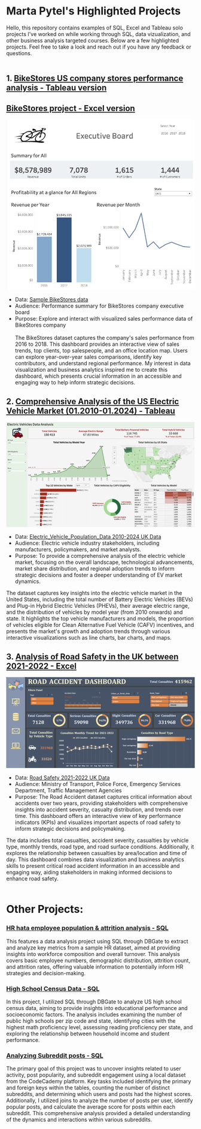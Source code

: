 # **Marta Pytel's Highlighted Projects**

Hello, this repository contains examples of SQL, Excel and Tableau solo projects I've worked on while working through SQL, data vizualization, and other business analysis targeted courses. Below are a few highlighted projects. Feel free to take a look and reach out if you have any feedback or questions.<br><br>

## 1. **[BikeStores US company stores performance analysis - Tableau version](https://public.tableau.com/views/BikeStore_17164798131360/Dashboard1?:language=en-US&publish=yes&:sid=&:display_count=n&:origin=viz_share_link)**<br>
## [BikeStores project - Excel version](https://github.com/martapytel/files/blob/main/BikeStores%20Excel.xlsx) <br>
<img src="https://raw.githubusercontent.com/martapytel/images/main/Image%2027-05-2024%20at%2012.20.jpeg"/> <br>
- Data: [Sample BikeStores data](https://docs.google.com/spreadsheets/d/1ESMiCguVJjUzjVNxLffngDrHsQcMFHrt/edit#gid=1194135803)<br>
- Audience: Performance summary for BikeStores company executive board<br>
- Purpose: Explore and interact with visualized sales performance data of BikeStores company <br><br>
The BikeStores dataset captures the company's sales performance from 2016 to 2018. This dashboard provides an interactive view of sales trends, top clients, top salespeople, and an office location map. Users can explore year-over-year sales comparisons, identify key contributors, and understand regional performance. My interest in data visualization and business analytics inspired me to create this dashboard, which presents crucial information in an accessible and engaging way to help inform strategic decisions.

## 2. **[Comprehensive Analysis of the US Electric Vehicle Market (01.2010-01.2024) - Tableau](https://public.tableau.com/views/ElectricVehiclesDataAnalysis_17189742768510/Dashboard1?:language=en-US&publish=yes&:sid=&:display_count=n&:origin=viz_share_link)**<br>

<img src="https://raw.githubusercontent.com/martapytel/images/main/EV%20dashboard.jpg"/> <br>
- Data: [Electric_Vehicle_Population_Data 2010-2024 UK Data](https://docs.google.com/spreadsheets/d/1XMlTOJCI4Csq0qHF6ZvI97ei690USPeAwzmechbvVyk/edit?usp=sharing)<br>
- Audience: Electric vehicle industry stakeholders, including manufacturers, policymakers, and market analysts.<br>
- Purpose: To provide a comprehensive analysis of the electric vehicle market, focusing on the overall landscape, technological advancements, market share distribution, and regional adoption trends to inform strategic decisions and foster a deeper understanding of EV market dynamics.<br>

The dataset captures key insights into the electric vehicle market in the United States, including the total number of Battery Electric Vehicles (BEVs) and Plug-in Hybrid Electric Vehicles (PHEVs), their average electric range, and the distribution of vehicles by model year (from 2010 onwards) and state. It highlights the top vehicle manufacturers and models, the proportion of vehicles eligible for Clean Alternative Fuel Vehicle (CAFV) incentives, and presents the market's growth and adoption trends through various interactive visualizations such as line charts, bar charts, and maps.

## 3. **[Analysis of Road Safety in the UK between 2021-2022 - Excel](https://github.com/martapytel/files/blob/main/Road%20Accident%20Dashboard.xlsx)**<br>

<img src="https://raw.githubusercontent.com/martapytel/images/main/Screenshot%202024-06-17%20at%2010.04.29.png"/> <br>
- Data: [Road Safety 2021-2022 UK Data](https://docs.google.com/spreadsheets/d/1R_uaoZL18nRbqC_MULVne90h3SdRbAyn/edit?usp=sharing&ouid=103036376235127672085&rtpof=true&sd=true)<br>
- Audience: Ministry of Transport, Police Force, Emergency Services Department, Traffic Management Agencies<br>
- Purpose: The Road Accident dataset captures critical information about accidents over two years, providing stakeholders with comprehensive insights into accident severity, casualty distribution, and trends over time. This dashboard offers an interactive view of key performance indicators (KPIs) and visualizes important aspects of road safety to inform strategic decisions and policymaking. <br>

The data includes total casualties, accident severity, casualties by vehicle type, monthly trends, road type, and road surface conditions. Additionally, it explores the relationship between casualties by area/location and time of day. This dashboard combines data visualization and business analytics skills to present critical road accident information in an accessible and engaging way, aiding stakeholders in making informed decisions to enhance road safety. <br><br>

# Other Projects: 
### [HR hata employee population & attrition analysis - SQL](https://github.com/martapytel/Personal-Projects/blob/main/HR%20Data.sql)
This features a data analysis project using SQL through DBGate to extract and analyze key metrics from a sample HR dataset, aimed at providing insights into workforce composition and overall turnover. This analysis covers basic employee numbers, demographic distribution, attrition count, and attrition rates, offering valuable information to potentially inform HR strategies and decision-making.

### [High School Census Data - SQL](https://github.com/martapytel/Personal-Projects/blob/main/High%20School%20Census%20Data.sql)
In this project, I utilized SQL through DBGate to analyze US high school census data, aiming to provide insights into educational performance and socioeconomic factors. The analysis includes examining the number of public high schools per zip code and state, identifying cities with the highest math proficiency level, assessing reading proficiency per state, and exploring the relationship between household income and student performance.

### [Analyzing Subreddit posts - SQL](https://github.com/martapytel/Personal-Projects/blob/main/Subreddits.sql)
The primary goal of this project was to uncover insights related to user activity, post popularity, and subreddit engagement using a local dataset from the CodeCademy platform. Key tasks included identifying the primary and foreign keys within the tables, counting the number of distinct subreddits, and determining which users and posts had the highest scores. Additionally, I utilized joins to analyze the number of posts per user, identify popular posts, and calculate the average score for posts within each subreddit. This comprehensive analysis provided a detailed understanding of the dynamics and interactions within various subreddits.
